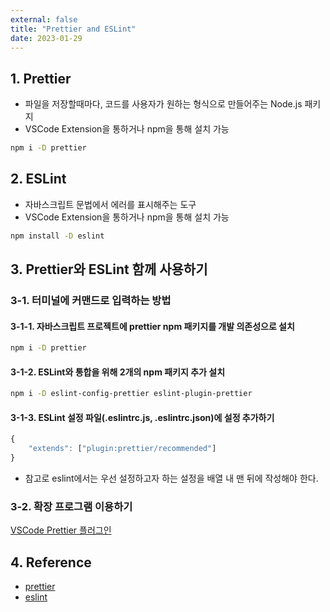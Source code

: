 ```yaml
---
external: false
title: "Prettier and ESLint"
date: 2023-01-29
---
```


## 1. Prettier

- 파일을 저장할때마다, 코드를 사용자가 원하는 형식으로 만들어주는 Node.js 패키지
- VSCode Extension을 통하거나 npm을 통해 설치 가능

```bash
npm i -D prettier
```

## 2. ESLint

- 자바스크립트 문법에서 에러를 표시해주는 도구
- VSCode Extension을 통하거나 npm을 통해 설치 가능

```bash
npm install -D eslint
```

## 3. Prettier와 ESLint 함께 사용하기

### 3-1.  터미널에 커맨드로 입력하는 방법

#### 3-1-1. 자바스크립트 프로젝트에 prettier npm 패키지를 개발 의존성으로 설치

```bash
npm i -D prettier
```

#### 3-1-2. ESLint와 통합을 위해 2개의 npm 패키지 추가 설치

```bash
npm i -D eslint-config-prettier eslint-plugin-prettier
```

#### 3-1-3. ESLint 설정 파일(.eslintrc.js, .eslintrc.json)에 설정 추가하기

```js
{
    "extends": ["plugin:prettier/recommended"]
}
```

- 참고로 eslint에서는 우선 설정하고자 하는 설정을 배열 내 맨 뒤에 작성해야 한다.

### 3-2. 확장 프로그램 이용하기

[VSCode Prettier 플러그인](https://marketplace.visualstudio.com/items?itemName=esbenp.prettier-vscode)

## 4. Reference

- [prettier](https://prettier.io/)
- [eslint](https://eslint.org/)
